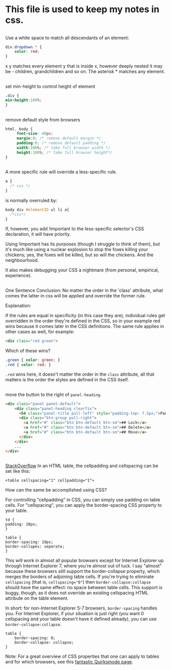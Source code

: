 # This file is used to keep my notes in css.
## 
Use a white space to match all descendants of an element:
```css
div.dropdown * {
    color: red;
}
```
x y matches every element y that is inside x, however deeply nested it may be - children, grandchildren and so on.
The asterisk * matches any element.


## 
set min-height to control height of element
```css
.div {
min-height:100%;
}
```


## 
remove default style from browsers
```css
html, body {
     font-size: 40px;      
     margin:0; /* remove default margin */
     padding:0; /* remove default padding */
     width:100%; /* take full browser width */
     height:100%; /* take full browser height*/
}
```


## 
A more specific rule will override a less-specific rule.
```css
a {
  /* css */
}
```
is normally overruled by:
```css
body div #elementID ul li a{
  /*css*/
}
```
If, however, you add !important to the less-specific selector's CSS declaration, it will have priority.

Using !important has its purposes (though I struggle to think of them), but it's much like using a nuclear explosion to stop the foxes killing your chickens; yes, the foxes will be killed, but so will the chickens. And the neighbourhood.

It also makes debugging your CSS a nightmare (from personal, empirical, experience).

##
One Sentence Conclusion: No matter the order in the 'class' attribute, what comes the latter in css will be applied and override the former rule.

Explanation:

If the rules are equal in specificity (in this case they are), individual rules get overridden in the order they're defined in the CSS, so in your example red wins because it comes later in the CSS definitions. The same rule applies in other cases as well, for example:
```html
<div class="red green">
```
Which of these wins?
```css
.green { color: green; }
.red { color: red; }
```
`.red` wins here, it doesn't matter the order in the `class` attribute, all that matters is the order the styles are defined in the CSS itself.

##

move the button to the right of `panel-heading`.
```html
<div class="panel panel-default">
    <div class="panel-heading clearfix">
      <h4 class="panel-title pull-left" style="padding-top: 7.5px;">Panel header</h4>
      <div class="btn-group pull-right">
        <a href="#" class="btn btn-default btn-sm">## Lock</a>
        <a href="#" class="btn btn-default btn-sm">## Delete</a>
        <a href="#" class="btn btn-default btn-sm">## Move</a>
      </div>
    </div>
    ...
</div>
```
##
[StackOverflow](https://stackoverflow.com/questions/339923/set-cellpadding-and-cellspacing-in-css)
In an HTML table, the cellpadding and cellspacing can be set like this:
```
<table cellspacing="1" cellpadding="1">
```
How can the same be accomplished using CSS?
    
    
For controlling "cellpadding" in CSS, you can simply use padding on table cells.
For "cellspacing", you can apply the border-spacing CSS property to your table.
```
td {
padding: 10px;
}

table {
border-spacing: 10px;
border-collapes: seperate;
}
```

This will work in almost all popular browsers except for Internet Explorer up through Internet Explorer 7, where you're almost out of luck. I say "almost" because these browsers still support the border-collapse property, which merges the borders of adjoining table cells. If you're trying to eliminate `cellspacing` (that is, `cellspacing="0"`) then `border-collapse:collapse` should have the same effect: no space between table cells. This support is buggy, though, as it does not override an existing cellspacing HTML attribute on the table element.

In short: for non-Internet Explorer 5-7 browsers, `border-spacing` handles you. For Internet Explorer, if your situation is just right (you want 0 cellspacing and your table doesn't have it defined already), you can use `border-collapse:collapse`.
```
table { 
    border-spacing: 0;
    border-collapse: collapse;
}
```
Note: For a great overview of CSS properties that one can apply to tables and for which browsers, see this [fantastic Quirksmode page](https://quirksmode.org/css/css2/tables.html).

